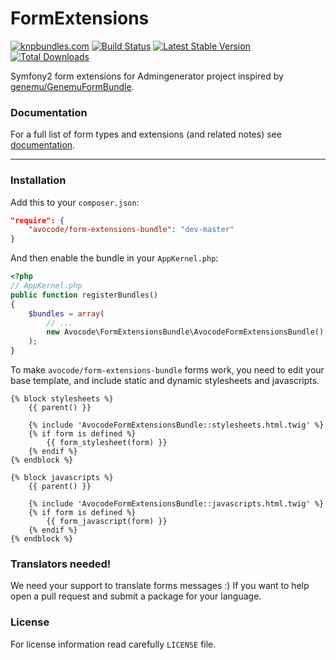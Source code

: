 FormExtensions
==============

[![knpbundles.com](http://knpbundles.com/avocode/FormExtensions/badge)](http://knpbundles.com/avocode/FormExtensions)
[![Build Status](https://travis-ci.org/avocode/FormExtensions.png)](https://travis-ci.org/avocode/FormExtensions)
[![Latest Stable Version](https://poser.pugx.org/avocode/form-extensions-bundle/v/stable.png)](https://packagist.org/packages/avocode/form-extensions-bundle)
[![Total Downloads](https://poser.pugx.org/avocode/form-extensions-bundle/downloads.png)](https://packagist.org/packages/avocode/form-extensions-bundle)

Symfony2 form extensions for Admingenerator project inspired by 
[genemu/GenemuFormBundle](https://github.com/genemu/GenemuFormBundle).

### Documentation

For a full list of form types and extensions (and related notes)
see [documentation](Resources/doc/documentation.md).

--------------

### Installation

Add this to your `composer.json`:

```json
"require": {
    "avocode/form-extensions-bundle": "dev-master"
}
```

And then enable the bundle in your `AppKernel.php`:

```php
<?php
// AppKernel.php
public function registerBundles()
{
    $bundles = array(
        // ...
        new Avocode\FormExtensionsBundle\AvocodeFormExtensionsBundle(),
    );
}
```

To make `avocode/form-extensions-bundle` forms work, you need to edit your base 
template, and include static and dynamic stylesheets and javascripts. 

```html+django
{% block stylesheets %}
    {{ parent() }}

    {% include 'AvocodeFormExtensionsBundle::stylesheets.html.twig' %}
    {% if form is defined %}
        {{ form_stylesheet(form) }}
    {% endif %}
{% endblock %}

{% block javascripts %}
    {{ parent() }}

    {% include 'AvocodeFormExtensionsBundle::javascripts.html.twig' %}
    {% if form is defined %}
        {{ form_javascript(form) }}
    {% endif %}
{% endblock %}
```

### Translators needed!

We need your support to translate forms messages :) 
If you want to help open a pull request and submit a package for your language.

### License

For license information read carefully `LICENSE` file. 
